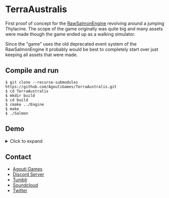 # TerraAustralis
First proof of concept for the [RawSalmonEngine](https://github.com/AgoutiGames/RawSalmonEngine) revolving around a jumping Thylacine. The scope of the game originally was quite big and many assets were made though the game ended up as a walking simulator.

Since the "game" uses the old deprecated event system of the RawSalmonEngine it probably would be best to completely start over just keeping all assets that were made.
## Compile and run
    
    $ git clone --recurse-submodules https://github.com/AgoutiGames/TerraAustralis.git
    $ cd TerraAustralis
    $ mkdir build
    $ cd build
    $ cmake ../Engine
    $ make
    $ ./Salmon

## Demo
<details><summary>Click to expand</summary>

    ![Gameplay](/essentials/showcase/gameplay.gif)
    
</details>

## Contact
* [Agouti Games](https://agouti.games)
* [Discord Server](https://discord.gg/thAaD9e)
* [Tumblr](https://agoutigames.tumblr.com/)
* [Soundcloud](https://soundcloud.com/agoutigames)
* [Twitter](https://twitter.com/agoutigames)
